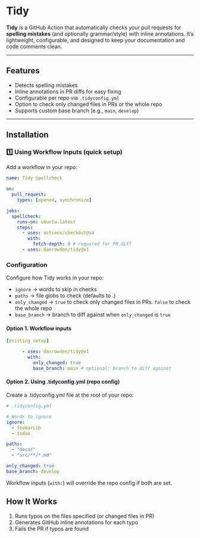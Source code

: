 # Tidy

**Tidy** is a GitHub Action that automatically checks your pull requests for **spelling mistakes** (and optionally grammar/style) with inline annotations. It’s lightweight, configurable, and designed to keep your documentation and code comments clean.

---

## Features

- Detects spelling mistakes
- Inline annotations in PR diffs for easy fixing
- Configurable per repo via `.tidyconfig.yml`
- Option to check only changed files in PRs or the whole repo
- Supports custom base branch (e.g., `main`, `develop`)

---

## Installation

### 1️⃣ Using Workflow Inputs (quick setup)

Add a workflow in your repo:

```yaml
name: Tidy Spellcheck

on:
  pull_request:
    types: [opened, synchronize]

jobs:
  spellcheck:
    runs-on: ubuntu-latest
    steps:
      - uses: actions/checkout@v4
        with:
          fetch-depth: 0 # required for PR diff
      - uses: danrowden/tidy@v1
```

### Configuration

Configure how Tidy works in your repo:

- `ignore` → words to skip in checks
- `paths` → file globs to check (defaults to .)
- `only_changed` → `true` to check only changed files in PRs. `false` to check the whole repo
- `base_branch` → branch to diff against when `only_changed` is `true`

#### Option 1. Workflow inputs

```yaml
[existing setup]

      - uses: danrowden/tidy@v1
        with:
          only_changed: true
          base_branch: main # optional: branch to diff against
```

#### Option 2. Using .tidyconfig.yml (repo config)

Create a .tidyconfig.yml file at the root of your repo:

```yaml
# .tidyconfig.yml

# Words to ignore
ignore:
  - foobarLib
  - todoo

paths:
  - "docs/"
  - "src/**/*.md"

only_changed: true
base_branch: develop
```

Workflow inputs (`with:`) will override the repo config if both are set.

## How It Works

1. Runs typos on the files specified (or changed files in PR)
1. Generates GitHub inline annotations for each typo
1. Fails the PR if typos are found
